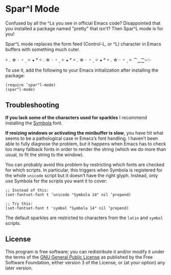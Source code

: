 # Spar^l Mode

Confused by all the ^Ls you see in official Emacs code?
Disappointed that you installed a package named "pretty" that
isn't?  Then Spar^L mode is for you!

Spar^L mode replaces the form feed (Control-L, or ^L) character in
Emacs buffers with something much cuter.

⸰ . ☆ · ﹡ ⸼ ✧ ⁕ ° ⸰ . ☆ · ﹡ ⸼ ✧ ⁕ ° ⸰ . ☆ · ﹡ ⸼ ✧ ⁕ ° ⸰ . ☆ · ﹡ ⸼ ✧ ⁀‿⁐⁓✨

To use it, add the following to your Emacs initialization after
installing the package:

    (require ’spar^l-mode)
    (spar^l-mode)

## Troubleshooting

**If you lack some of the characters used for sparkles** I recommend
installing the [Symbola][] font.

**If resizing windows or activating the minibuffer is slow**, you have
hit what seems to be a pathological case in Emacs’s font handling. I
haven’t been able to fully diagnose the problem, but it happens when
Emacs has to check too many fallback fonts in order to render the
string (which we do more than usual, to fit the string to the window).

You can probably avoid this problem by restricting which fonts are
checked for which scripts. In particular, this triggers when Symbola
is registered for the whole `unicode` script but it doesn’t have the
right glyph. Instead, only use Symbola for the scripts you want it
to cover:

    ;; Instead of this:
    (set-fontset-font t ’unicode "Symbola 14" nil ’prepend)

    ;; Try this:
    (set-fontset-font t 'symbol "Symbola 14" nil ’prepend)

The default sparkles are restricted to characters from the `latin` and
`symbol` scripts.

[Symbola]: http://users.teilar.gr/~g1951d/

## License

This program is free software; you can redistribute it and/or modify
it under the terms of the [GNU General Public License][] as published by
the Free Software Foundation, either version 3 of the License, or (at
your option) any later version.

[GNU General Public License]: https://www.gnu.org/licenses/gpl-3.0.en.html
